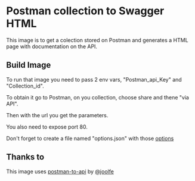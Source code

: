 # Postman collection to Swagger HTML
This image is to get a colection stored on Postman and generates a HTML page with documentation on the API.

## Build Image

To run that image you need to pass 2 env vars, "Postman_api_Key" and "Collection_id".

To obtain it go to Postman, on you collection, choose share and thene "via API".

Then with the url you get the parameters.

You also need to expose port 80.

Don't forget to create a file named "options.json" with those [options](https://joolfe.github.io/postman-to-openapi/#options)

## Thanks to

This image uses [postman-to-api](https://github.com/joolfe/postman-to-openapi) by [@joolfe](https://github.com/joolfe)


